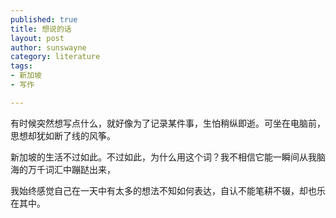 ```yaml
--- 
published: true
title: 想说的话
layout: post
author: sunswayne
category: literature
tags: 
- 新加坡
- 写作

---
```



有时候突然想写点什么，就好像为了记录某件事，生怕稍纵即逝。可坐在电脑前，思想却犹如断了线的风筝。

新加坡的生活不过如此。不过如此，为什么用这个词？我不相信它能一瞬间从我脑海的万千词汇中蹦跶出来，

我始终感觉自己在一天中有太多的想法不知如何表达，自认不能笔耕不辍，却也乐在其中。
